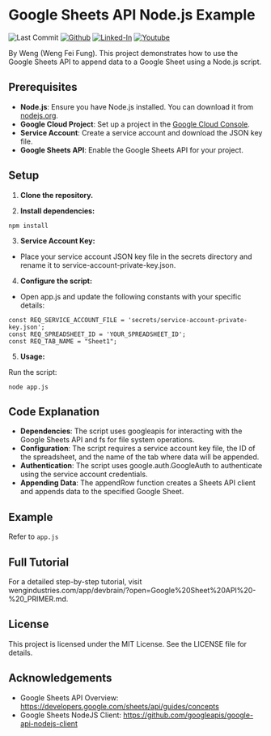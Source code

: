 # Google Sheets API Node.js Example

![Last Commit](https://img.shields.io/github/last-commit/Siphon880gh/firebase-authentication-email-password--firestore-create/main)
<a target="_blank" href="https://github.com/Siphon880gh" rel="nofollow"><img src="https://img.shields.io/badge/GitHub--blue?style=social&logo=GitHub" alt="Github" data-canonical-src="https://img.shields.io/badge/GitHub--blue?style=social&logo=GitHub" style="max-width:8.5ch;"></a>
<a target="_blank" href="https://www.linkedin.com/in/weng-fung/" rel="nofollow"><img src="https://img.shields.io/badge/LinkedIn-blue?style=flat&logo=linkedin&labelColor=blue" alt="Linked-In" data-canonical-src="https://img.shields.io/badge/LinkedIn-blue?style=flat&amp;logo=linkedin&amp;labelColor=blue" style="max-width:10ch;"></a>
<a target="_blank" href="https://www.youtube.com/@WayneTeachesCode/" rel="nofollow"><img src="https://img.shields.io/badge/Youtube-red?style=flat&logo=youtube&labelColor=red" alt="Youtube" data-canonical-src="https://img.shields.io/badge/Youtube-red?style=flat&amp;logo=youtube&amp;labelColor=red" style="max-width:10ch;"></a>

By Weng (Weng Fei Fung). This project demonstrates how to use the Google Sheets API to append data to a Google Sheet using a Node.js script.

## Prerequisites
- **Node.js**: Ensure you have Node.js installed. You can download it from [nodejs.org](https://nodejs.org).
- **Google Cloud Project**: Set up a project in the [Google Cloud Console](https://console.cloud.google.com/).
- **Service Account**: Create a service account and download the JSON key file.
- **Google Sheets API**: Enable the Google Sheets API for your project.

## Setup

1. **Clone the repository.**

2. **Install dependencies:**

```
npm install
```

3. **Service Account Key:**
- Place your service account JSON key file in the secrets directory and rename it to service-account-private-key.json.

4. **Configure the script:**
- Open app.js and update the following constants with your specific details:

```
const REQ_SERVICE_ACCOUNT_FILE = 'secrets/service-account-private-key.json';
const REQ_SPREADSHEET_ID = 'YOUR_SPREADSHEET_ID';
const REQ_TAB_NAME = "Sheet1";
```

5. **Usage:**

Run the script:
```
node app.js
```

## Code Explanation

- **Dependencies**: The script uses googleapis for interacting with the Google Sheets API and fs for file system operations.
- **Configuration**: The script requires a service account key file, the ID of the spreadsheet, and the name of the tab where data will be appended.
- **Authentication**: The script uses google.auth.GoogleAuth to authenticate using the service account credentials.
- **Appending Data**: The appendRow function creates a Sheets API client and appends data to the specified Google Sheet.

## Example

Refer to `app.js`

## Full Tutorial
For a detailed step-by-step tutorial, visit wengindustries.com/app/devbrain/?open=Google%20Sheet%20API%20-%20_PRIMER.md.

## License
This project is licensed under the MIT License. See the LICENSE file for details.

## Acknowledgements
- Google Sheets API Overview: https://developers.google.com/sheets/api/guides/concepts
- Google Sheets NodeJS Client: https://github.com/googleapis/google-api-nodejs-client